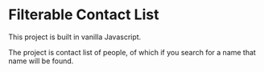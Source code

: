 # Filterable Contact List

This project is built in vanilla Javascript.

The project is contact list of people, of which if you search for a name that name will be found.

